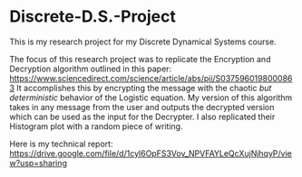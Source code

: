 # Discrete-D.S.-Project
This is my research project for my Discrete Dynamical Systems course. 

The focus of this research project was to replicate the Encryption and Decryption algorithm outlined in this paper: https://www.sciencedirect.com/science/article/abs/pii/S0375960198000863
It accomplishes this by encrypting the message with the chaotic *but deterministic* behavior of the Logistic equation. My version of this algorithm 
takes in any message from the user and outputs the decrypted version which can be used as the input for the Decrypter. I also replicated their Histogram plot with a random piece of writing. 

Here is my technical report: https://drive.google.com/file/d/1cyl6OpFS3Vov_NPVFAYLeQcXujNjhqyP/view?usp=sharing
